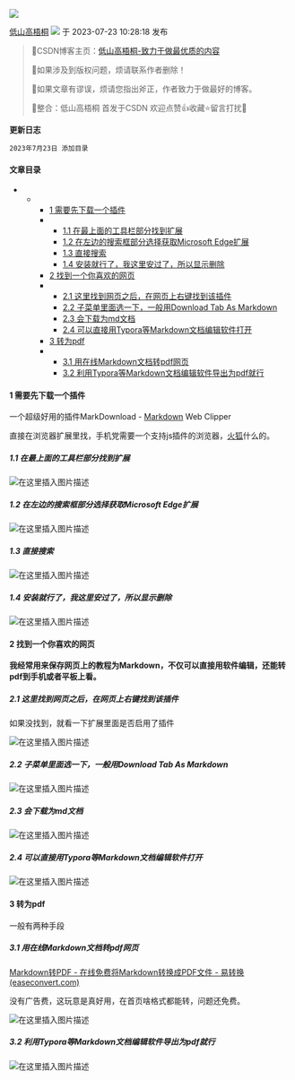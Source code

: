 ![](https://csdnimg.cn/release/blogv2/dist/pc/img/original.png)

[低山高梧桐](https://blog.csdn.net/weixin_54878983 "低山高梧桐") ![](https://csdnimg.cn/release/blogv2/dist/pc/img/newCurrentTime2.png) 于 2023-07-23 10:28:18 发布

> 📢CSDN博客主页：[低山高梧桐-致力于做最优质的内容](https://blog.csdn.net/weixin_54878983)
> 
> 📢如果涉及到版权问题，烦请联系作者删除！
> 
> 📢如果文章有谬误，烦请您指出斧正，作者致力于做最好的博客。
> 
> 📢整合：低山高梧桐 首发于CSDN 欢迎点赞👍收藏⭐留言打扰📝

**更新日志**

`2023年7月23日 添加目录`

#### 文章目录

-   -   -   [1 需要先下载一个插件](https://blog.csdn.net/weixin_54878983/article/details/131876809#1__14)
        -   -   [1.1 在最上面的工具栏部分找到扩展](https://blog.csdn.net/weixin_54878983/article/details/131876809#11__20)
            -   [1.2 在左边的搜索框部分选择获取Microsoft Edge扩展](https://blog.csdn.net/weixin_54878983/article/details/131876809#12_Microsoft_Edge_24)
            -   [1.3 直接搜索](https://blog.csdn.net/weixin_54878983/article/details/131876809#13__29)
            -   [1.4 安装就行了，我这里安过了，所以显示删除](https://blog.csdn.net/weixin_54878983/article/details/131876809#14__34)
        -   [2 找到一个你喜欢的网页](https://blog.csdn.net/weixin_54878983/article/details/131876809#2__41)
        -   -   [2.1 这里找到网页之后，在网页上右键找到该插件](https://blog.csdn.net/weixin_54878983/article/details/131876809#21__45)
            -   [2.2 子菜单里面选一下，一般用Download Tab As Markdown](https://blog.csdn.net/weixin_54878983/article/details/131876809#22_Download_Tab_As_Markdown_52)
            -   [2.3 会下载为md文档](https://blog.csdn.net/weixin_54878983/article/details/131876809#23_md_57)
            -   [2.4 可以直接用Typora等Markdown文档编辑软件打开](https://blog.csdn.net/weixin_54878983/article/details/131876809#24_TyporaMarkdown_62)
        -   [3 转为pdf](https://blog.csdn.net/weixin_54878983/article/details/131876809#3_pdf_66)
        -   -   [3.1 用在线Markdown文档转pdf网页](https://blog.csdn.net/weixin_54878983/article/details/131876809#31_Markdownpdf_70)
            -   [3.2 利用Typora等Markdown文档编辑软件导出为pdf就行](https://blog.csdn.net/weixin_54878983/article/details/131876809#32_TyporaMarkdownpdf_78)

#### 1 需要先下载一个插件

一个超级好用的插件MarkDownload - [Markdown](https://so.csdn.net/so/search?q=Markdown&spm=1001.2101.3001.7020) Web Clipper

直接在浏览器扩展里找，手机党需要一个支持js插件的浏览器，[火狐](https://so.csdn.net/so/search?q=%E7%81%AB%E7%8B%90&spm=1001.2101.3001.7020)什么的。

##### 1.1 在最上面的工具栏部分找到扩展

![在这里插入图片描述](https://i-blog.csdnimg.cn/blog_migrate/b810f472cddd2855994f0f0be8daa784.png)

##### 1.2 在左边的搜索框部分选择获取Microsoft Edge扩展

![在这里插入图片描述](https://i-blog.csdnimg.cn/blog_migrate/6ce63b740b84c1da701aa5eb47a0ab35.png)

##### 1.3 直接搜索

![在这里插入图片描述](https://i-blog.csdnimg.cn/blog_migrate/5f0067e173f306bf68844c49e04fa6ae.png)

##### 1.4 安装就行了，我这里安过了，所以显示删除

![在这里插入图片描述](https://i-blog.csdnimg.cn/blog_migrate/90ee6fe048bff78f60870272fac0a21a.png)

#### 2 找到一个你喜欢的网页

**我经常用来保存网页上的教程为Markdown，不仅可以直接用软件编辑，还能转pdf到手机或者平板上看。**

##### 2.1 这里找到网页之后，在网页上右键找到该插件

如果没找到，就看一下扩展里面是否启用了插件

![在这里插入图片描述](https://i-blog.csdnimg.cn/blog_migrate/37b9cc35191b8bf272f503be49680fe8.png)

##### 2.2 子菜单里面选一下，一般用Download Tab As Markdown

![在这里插入图片描述](https://i-blog.csdnimg.cn/blog_migrate/8c8729caa2477682d6d1850f008e1962.png)

##### 2.3 会下载为md文档

![在这里插入图片描述](https://i-blog.csdnimg.cn/blog_migrate/2fcffcfe589004217502f328f0e3f69a.png)

##### 2.4 可以直接用Typora等Markdown文档编辑软件打开

![在这里插入图片描述](https://i-blog.csdnimg.cn/blog_migrate/f648209081c61d634e718ad969902993.png)

#### 3 转为pdf

一般有两种手段

##### 3.1 用在线Markdown文档转pdf网页

[Markdown转PDF - 在线免费将Markdown转换成PDF文件 - 易转换 (easeconvert.com)](https://www.easeconvert.com/markdown-to-pdf/)

没有广告费，这玩意是真好用，在首页啥格式都能转，问题还免费。

![在这里插入图片描述](https://i-blog.csdnimg.cn/blog_migrate/4046e301990da29a8f3114170c83b520.png)

##### 3.2 利用Typora等Markdown文档编辑软件导出为pdf就行

![在这里插入图片描述](https://i-blog.csdnimg.cn/blog_migrate/48d3ab739ff39e390b328c9d58c727f1.png)